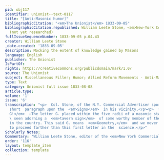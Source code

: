 ```yaml
---
pid: obj117
identifier: unionist--text-0117
title: "[Anti-Masonic humor]"
bibliographicCitation: "<em>The Unionist</em> 1833-09-05"
bibliographicCitation.republished: William Leete Stone, <em>New-York Commercial Advertiser</em>
  (not yet researched)
fullIssueSequenceNumber: 1833-09-05 p.04.43
creator: William Leete Stone
_date.created: '1833-09-05'
description: Mocking the extent of knowledge gained by Masons
language: English
publisher: The Unionist
IsPartOf: 
rights: https://creativecommons.org/publicdomain/mark/1.0/
source: The Unionist
subject: Miscellaneous Filler; Humor; Allied Reform Movements - Anti-Masonry
type: Text
category: Unionist full issue 1833-08-08
article.type: 
volume: '1'
issue: '6'
transcription: "<p>  Col. Stone, of the N.Y. Commercial Advertiser sports the following
  short  paragraph upon the  <em>Signs</em>  in his vicinity.</p><p>  ☞  <em>Letter
  G!</em>  —The letter G. placed within the five radii of a masonic star, is occasionally
  \ seen adorning a  <em>tavern sign</em>  of some worthy member of the brotherhood
  in the country. This said G. means  <em>Geometry,</em>  and we never knew a lodge
  to proceed farther than this first letter in the  science.</p>"
Scholarly Notes: 
Commentary: 'William Leete Stone, editor of the <em>New York Commercial Advertiser</em> '
order: '116'
layout: template_item
collection: template
---
```

